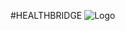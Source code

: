 #HEALTHBRIDGE
![Logo](https://drive.google.com/file/d/12I4EaKDfnoBu_o0-0QQ4IRSY7zb5HdR2/view?usp=share_link)

